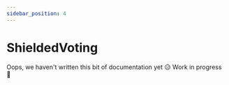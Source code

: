 ```yaml
---
sidebar_position: 4
---
```


# ShieldedVoting

 Oops, we haven't written this bit of documentation yet 😥 Work in progress 💪